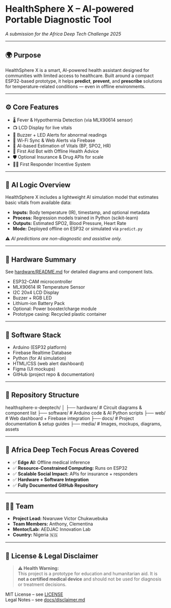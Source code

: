 # HealthSphere X – AI-powered Portable Diagnostic Tool  
*A submission for the Africa Deep Tech Challenge 2025*

---

## 🌍 Purpose  
HealthSphere X is a smart, AI-powered health assistant designed for communities with limited access to healthcare. Built around a compact ESP32-based prototype, it helps **predict**, **prevent**, and **prescribe** solutions for temperature-related conditions — even in offline environments.

---

## ⚙️ Core Features

- 🌡️ Fever & Hypothermia Detection (via MLX90614 sensor)  
- 📺 LCD Display for live vitals  
- 🚨 Buzzer + LED Alerts for abnormal readings  
- 📡 Wi-Fi Sync & Web Alerts via Firebase  
- 🤖 AI-based Estimation of Vitals (BP, SPO2, HR)  
- 💬 First Aid Bot with Offline Health Advice  
- 🛡️ Optional Insurance & Drug APIs for scale  
- 🧑‍⚕️ First Responder Incentive System  

---

## 🧠 AI Logic Overview

HealthSphere X includes a lightweight AI simulation model that estimates basic vitals from available data:

- **Inputs:** Body temperature (IR), timestamp, and optional metadata  
- **Process:** Regression models trained in Python (scikit-learn)  
- **Outputs:** Estimated SPO2, Blood Pressure, Heart Rate  
- **Mode:** Deployed offline on ESP32 or simulated via `predict.py`  

⚠️ *AI predictions are non-diagnostic and assistive only.*

---

## 🧪 Hardware Summary  
See [hardware/README.md](./hardware/README.md) for detailed diagrams and component lists.

- ESP32-CAM microcontroller  
- MLX90614 IR Temperature Sensor  
- I2C 20x4 LCD Display  
- Buzzer + RGB LED  
- Lithium-ion Battery Pack  
- Optional: Power booster/charge module  
- Prototype casing: Recycled plastic container  

---

## 🧰 Software Stack

- Arduino (ESP32 platform)  
- Firebase Realtime Database  
- Python (for AI simulation)  
- HTML/CSS (web alert dashboard)  
- Figma (UI mockups)  
- GitHub (project repo & documentation)  

---

## 📂 Repository Structure

healthsphere-x-deeptech/
│
├── hardware/ # Circuit diagrams & component list
├── software/ # Arduino code & AI Python scripts
├── web/ # Web dashboard + Firebase integration
├── docs/ # Project documentation & setup guides
├── media/ # Images, mockups, diagrams, assets


---

## 🎯 Africa Deep Tech Focus Areas Covered

- ✅ **Edge AI:** Offline medical inference  
- ✅ **Resource-Constrained Computing:** Runs on ESP32  
- ✅ **Scalable Social Impact:** APIs for insurance + responders  
- ✅ **Hardware + Software Integration**  
- ✅ **Fully Documented GitHub Repository**

---

## 👨‍💻 Team

- **Project Lead:** Nwaruwe Victor Chukwuebuka  
- **Team Members:** Anthony, Clementina
- **Mentor/Lab:** AEDJAC Innovation Lab  
- **Country:** Nigeria 🇳🇬  

---

## 📜 License & Legal Disclaimer

> **⚠️ Health Warning:**  
> This project is a prototype for education and humanitarian aid. It is **not a certified medical device** and should not be used for diagnosis or treatment decisions.

MIT License – see [LICENSE](./LICENSE)  
Legal Notes – see [docs/disclaimer.md](./docs/disclaimer.md)
